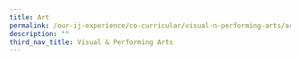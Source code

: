 ```yaml
---
title: Art
permalink: /our-ij-experience/co-curricular/visual-n-performing-arts/art
description: ""
third_nav_title: Visual & Performing Arts
---
```

